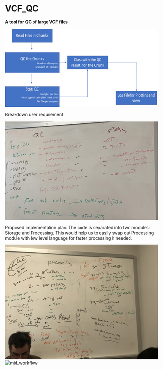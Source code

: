 # VCF_QC
**A tool for QC of large VCF files**

![Main Workflow](./plots/workflow.png)


Breakdown user requirement


![User requirement](./plots/requirement.jpg)


Proposed implementation plan. The code is separated into two modules: Storage and Processing. This would help us to easily swap out Processing module with low level language for faster processing if needed. 


![Proposed implementation](./plots/implementation_plan.jpg)
![mid_workflow](./plots/mid_workflow.jpg)
